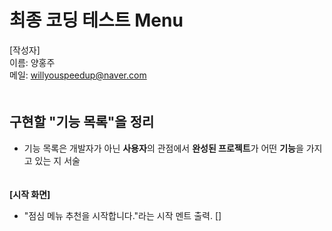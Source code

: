 # 최종 코딩 테스트 Menu

[작성자]　   
이름: 양홍주   
메일: willyouspeedup@naver.com　   
　   

## 구현할 "기능 목록"을 정리
- 기능 목록은 개발자가 아닌 **사용자**의 관점에서 **완성된 프로젝트**가 어떤 **기능**을 가지고 있는 지 서술


　   
**[시작 화면]**
- "점심 메뉴 추천을 시작합니다."라는 시작 멘트 출력.  []
